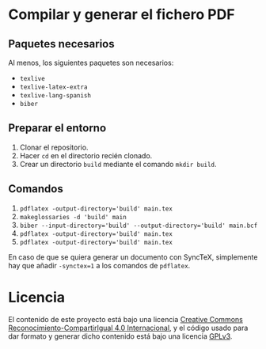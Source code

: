 # Compilar y generar el fichero PDF

## Paquetes necesarios

Al menos, los siguientes paquetes son necesarios:

* `texlive`
* `texlive-latex-extra`
* `texlive-lang-spanish`
* `biber`

## Preparar el entorno

1. Clonar el repositorio.
2. Hacer `cd` en el directorio recién clonado.
3. Crear un directorio `build` mediante el comando `mkdir build`.

## Comandos

1. `pdflatex -output-directory='build' main.tex`
2. `makeglossaries -d 'build' main`
3. `biber --input-directory='build' --output-directory='build' main.bcf`
4. `pdflatex -output-directory='build' main.tex`
5. `pdflatex -output-directory='build' main.tex`

En caso de que se quiera generar un documento con SyncTeX, simplemente hay que añadir `-synctex=1` a los comandos de `pdflatex`.

# Licencia

El contenido de este proyecto está bajo una licencia [Creative Commons Reconocimiento-CompartirIgual 4.0 Internacional](https://creativecommons.org/licenses/by-sa/4.0/), y el código usado para dar formato y generar dicho contenido está bajo una licencia [GPLv3](https://opensource.org/licenses/GPL-3.0).
